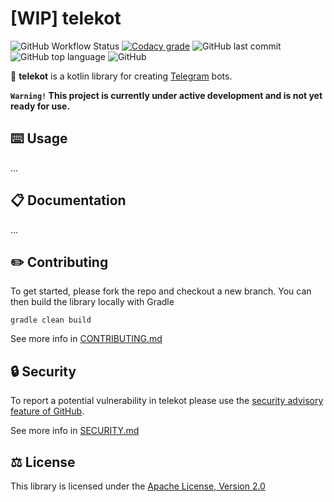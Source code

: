 # [WIP] telekot

![GitHub Workflow Status](https://img.shields.io/github/workflow/status/Amper/telekot/CI)
[![Codacy grade](https://img.shields.io/codacy/grade/004e390276064f9b9c2ae374dbf4ae40)](https://app.codacy.com/manual/__3/telekot?utm_source=github.com&utm_medium=referral&utm_content=Amper/telekot&utm_campaign=Badge_Grade_Settings)
![GitHub last commit](https://img.shields.io/github/last-commit/Amper/telekot)
![GitHub top language](https://img.shields.io/github/languages/top/Amper/telekot)
![GitHub](https://img.shields.io/github/license/Amper/telekot)

🤖 **telekot** is a kotlin library for creating [Telegram](https://telegram.org) bots.

**`Warning!` This project is currently under active development and is not yet ready for use.**

## ⌨️ Usage

...

## 📋 Documentation

...

## ✏️ Contributing

To get started, please fork the repo and checkout a new branch. 
You can then build the library locally with Gradle

```shell script
gradle clean build
```

See more info in [CONTRIBUTING.md](CONTRIBUTING.md)

## 🔒 Security

To report a potential vulnerability in telekot please use the [security advisory feature of GitHub](https://github.com/Amper/telekot/security/advisories).

See more info in [SECURITY.md](SECURITY.md)

## ⚖️ License

This library is licensed under the [Apache License, Version 2.0](LICENSE)
